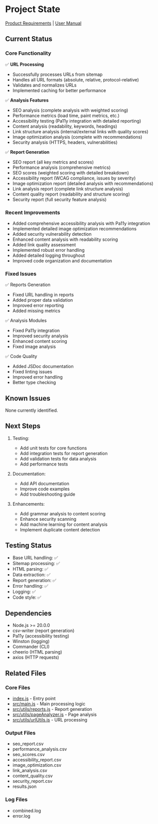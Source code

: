 # Project State

[Product Requirements](prd.md) | [User Manual](usermanual.md)

## Current Status

### Core Functionality

✅ **URL Processing**

- Successfully processes URLs from sitemap
- Handles all URL formats (absolute, relative, protocol-relative)
- Validates and normalizes URLs
- Implemented caching for better performance

✅ **Analysis Features**

- SEO analysis (complete analysis with weighted scoring)
- Performance metrics (load time, paint metrics, etc.)
- Accessibility testing (Pa11y integration with detailed reporting)
- Content analysis (readability, keywords, headings)
- Link structure analysis (internal/external links with quality scores)
- Image optimization analysis (complete with recommendations)
- Security analysis (HTTPS, headers, vulnerabilities)

✅ **Report Generation**

- SEO report (all key metrics and scores)
- Performance analysis (comprehensive metrics)
- SEO scores (weighted scoring with detailed breakdown)
- Accessibility report (WCAG compliance, issues by severity)
- Image optimization report (detailed analysis with recommendations)
- Link analysis report (complete link structure analysis)
- Content quality report (readability and structure scoring)
- Security report (full security feature analysis)

### Recent Improvements

- Added comprehensive accessibility analysis with Pa11y integration
- Implemented detailed image optimization recommendations
- Added security vulnerability detection
- Enhanced content analysis with readability scoring
- Added link quality assessment
- Implemented robust error handling
- Added detailed logging throughout
- Improved code organization and documentation

### Fixed Issues

✅ Reports Generation

- Fixed URL handling in reports
- Added proper data validation
- Improved error reporting
- Added missing metrics

✅ Analysis Modules

- Fixed Pa11y integration
- Improved security analysis
- Enhanced content scoring
- Fixed image analysis

✅ Code Quality

- Added JSDoc documentation
- Fixed linting issues
- Improved error handling
- Better type checking

## Known Issues

None currently identified.

## Next Steps

1. Testing:
   - Add unit tests for core functions
   - Add integration tests for report generation
   - Add validation tests for data analysis
   - Add performance tests

2. Documentation:
   - Add API documentation
   - Improve code examples
   - Add troubleshooting guide

3. Enhancements:
   - Add grammar analysis to content scoring
   - Enhance security scanning
   - Add machine learning for content analysis
   - Implement duplicate content detection

## Testing Status

- Base URL handling: ✅
- Sitemap processing: ✅
- HTML parsing: ✅
- Data extraction: ✅
- Report generation: ✅
- Error handling: ✅
- Logging: ✅
- Code style: ✅

## Dependencies

- Node.js >= 20.0.0
- csv-writer (report generation)
- Pa11y (accessibility testing)
- Winston (logging)
- Commander (CLI)
- cheerio (HTML parsing)
- axios (HTTP requests)

## Related Files

### Core Files

- [index.js](../index.js) - Entry point
- [src/main.js](../src/main.js) - Main processing logic
- [src/utils/reports.js](../src/utils/reports.js) - Report generation
- [src/utils/pageAnalyzer.js](../src/utils/pageAnalyzer.js) - Page analysis
- [src/utils/urlUtils.js](../src/utils/urlUtils.js) - URL processing

### Output Files

- seo_report.csv
- performance_analysis.csv
- seo_scores.csv
- accessibility_report.csv
- image_optimization.csv
- link_analysis.csv
- content_quality.csv
- security_report.csv
- results.json

### Log Files

- combined.log
- error.log
